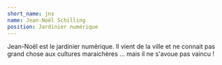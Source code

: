 ```yaml
---
short_name: jns
name: Jean-Noël Schilling
position: Jardinier numérique
---
```

Jean-Noël est le jardinier numérique. Il vient de la ville et ne connait pas grand chose aux cultures maraichères ... mais il ne s'avoue pas vaincu !
